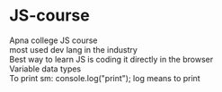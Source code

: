 # JS-course
Apna college JS course <br>
most used dev lang in the industry <br>
Best way to learn JS is coding it directly in the browser <br>
Variable data types <br>
To print sm: console.log("print"); log means to print <br>
